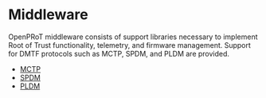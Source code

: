 # Middleware

OpenPRoT middleware consists of support libraries necessary to implement Root of
Trust functionality, telemetry, and firmware management. Support for DMTF
protocols such as MCTP, SPDM, and PLDM are provided.

*   [MCTP](./mctp.md)
*   [SPDM](./spdm.md)
*   [PLDM](./pldm.md)